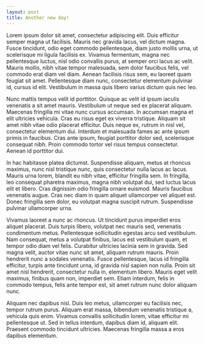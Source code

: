 ```yaml
---
layout: post
title: Another new day!
---
```


Lorem ipsum dolor sit amet, consectetur adipiscing elit. Duis efficitur semper magna ut facilisis. Mauris nec gravida lacus, vel dictum magna. Fusce tincidunt, odio eget commodo pellentesque, diam justo mollis urna, ut scelerisque mi ligula facilisis ex. Vivamus fermentum, magna nec pellentesque luctus, nisl odio convallis purus, at semper orci lacus ac velit. Mauris mollis, nibh vitae tempor malesuada, sem dolor faucibus felis, vel commodo erat diam vel diam. Aenean facilisis risus sem, eu laoreet quam feugiat sit amet. Pellentesque diam nunc, consectetur elementum pulvinar id, cursus id elit. Vestibulum in massa quis libero varius dictum quis nec leo.

Nunc mattis tempus velit id porttitor. Quisque ac velit id ipsum iaculis venenatis a sit amet mauris. Vestibulum ut neque sed ex placerat aliquam. Maecenas fringilla mi vitae nunc cursus accumsan. In accumsan magna et elit ultricies vehicula. Cras eu risus eget ex viverra tristique. Aliquam sit amet nibh vitae odio placerat efficitur. Duis neque ex, rutrum in nisl vel, consectetur elementum dui. Interdum et malesuada fames ac ante ipsum primis in faucibus. Cras ante ipsum, feugiat porttitor dolor sed, scelerisque consequat nibh. Proin commodo tortor vel risus tempus consectetur. Aenean id porttitor dui.

In hac habitasse platea dictumst. Suspendisse aliquam, metus at rhoncus maximus, nunc nisl tristique nunc, quis consectetur nulla lacus ac lacus. Mauris urna lorem, blandit eu nibh vitae, efficitur fringilla sem. In fringilla, leo consequat pharetra maximus, magna nibh volutpat dui, sed luctus lacus elit et libero. Cras dignissim odio fringilla ornare euismod. Mauris faucibus venenatis augue. Cras nec diam in quam aliquet ullamcorper vel aliquet est. Donec fringilla sem dolor, eu volutpat magna suscipit rutrum. Suspendisse pulvinar ullamcorper urna.

Vivamus laoreet a nunc ac rhoncus. Ut tincidunt purus imperdiet eros aliquet placerat. Duis turpis libero, volutpat nec mauris sed, venenatis condimentum metus. Pellentesque sollicitudin egestas arcu sed vestibulum. Nam consequat, metus a volutpat finibus, lacus est vestibulum quam, et tempor odio diam vel felis. Curabitur ultricies lacinia sem in gravida. Sed magna velit, auctor vitae nunc sit amet, aliquam rutrum mauris. Proin hendrerit nunc a sodales venenatis. Fusce pellentesque, lacus id fringilla efficitur, turpis ante tincidunt urna, id gravida nisl sapien non nulla. Proin sit amet nisl hendrerit, consectetur nulla in, elementum libero. Mauris eget velit maximus, finibus quam non, imperdiet sem. Etiam interdum, felis in commodo tempus, felis ante tempor est, sit amet rutrum nunc dolor aliquam nunc.

Aliquam nec dapibus nisl. Duis leo metus, ullamcorper eu facilisis nec, tempor rutrum purus. Aliquam erat massa, bibendum venenatis tristique a, vehicula quis enim. Vivamus convallis sollicitudin lorem, vitae efficitur mi pellentesque ut. Sed in tellus interdum, dapibus diam id, aliquam elit. Praesent commodo tincidunt ultricies. Maecenas fringilla massa a eros dapibus elementum.

